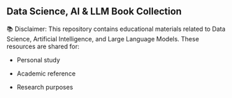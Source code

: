 ## Data Science, AI & LLM Book Collection
📚 Disclaimer: This repository contains educational materials related to Data Science, Artificial Intelligence, and Large Language Models. These resources are shared for:

- Personal study

- Academic reference

- Research purposes
